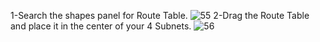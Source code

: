 1-Search the shapes panel for Route Table.
![55]()
2-Drag the Route Table and place it in the center of your 4 Subnets.
![56]()
